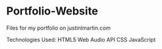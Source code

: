# Portfolio-Website
Files for my portfolio on justinlmartin.com

Technologies Used:
HTML5
Web Audio API
CSS
JavaScript    

